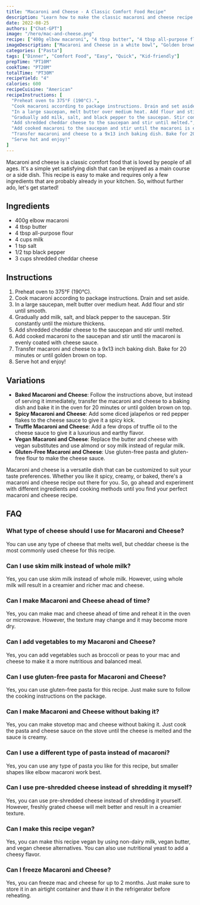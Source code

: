 ```yaml
---
title: "Macaroni and Cheese - A Classic Comfort Food Recipe"
description: "Learn how to make the classic macaroni and cheese recipe that is loved by all!"
date: 2022-08-25
authors: ["Chat-GPT"]
image: "/hero/mac-and-cheese.png"
recipe: ["400g elbow macaroni", "4 tbsp butter", "4 tbsp all-purpose flour", "4 cups milk", "1 tsp salt", "1/2 tsp black pepper", "3 cups shredded cheddar cheese"]
imageDescription: ["Macaroni and Cheese in a white bowl", "Golden brown baked crust", "Cheesy steam rising from the bowl", "A fork with a cheesy pasta twirl"]
categories: ["Pasta"]
tags: ["Dinner", "Comfort Food", "Easy", "Quick", "Kid-friendly"]
prepTime: "PT10M"
cookTime: "PT20M"
totalTime: "PT30M"
recipeYield: "4"
calories: 600
recipeCuisine: "American"
recipeInstructions: [
  "Preheat oven to 375°F (190°C).",
  "Cook macaroni according to package instructions. Drain and set aside.",
  "In a large saucepan, melt butter over medium heat. Add flour and stir until smooth.",
  "Gradually add milk, salt, and black pepper to the saucepan. Stir constantly until the mixture thickens.",
  "Add shredded cheddar cheese to the saucepan and stir until melted.",
  "Add cooked macaroni to the saucepan and stir until the macaroni is evenly coated with cheese sauce.",
  "Transfer macaroni and cheese to a 9x13 inch baking dish. Bake for 20 minutes or until golden brown on top.",
  "Serve hot and enjoy!"
]
---
```


Macaroni and cheese is a classic comfort food that is loved by people of all ages. It's a simple yet satisfying dish that can be enjoyed as a main course or a side dish. This recipe is easy to make and requires only a few ingredients that are probably already in your kitchen. So, without further ado, let's get started!

## Ingredients

- 400g elbow macaroni
- 4 tbsp butter
- 4 tbsp all-purpose flour
- 4 cups milk
- 1 tsp salt
- 1/2 tsp black pepper
- 3 cups shredded cheddar cheese

## Instructions

1. Preheat oven to 375°F (190°C).
2. Cook macaroni according to package instructions. Drain and set aside.
3. In a large saucepan, melt butter over medium heat. Add flour and stir until smooth.
4. Gradually add milk, salt, and black pepper to the saucepan. Stir constantly until the mixture thickens.
5. Add shredded cheddar cheese to the saucepan and stir until melted.
6. Add cooked macaroni to the saucepan and stir until the macaroni is evenly coated with cheese sauce.
7. Transfer macaroni and cheese to a 9x13 inch baking dish. Bake for 20 minutes or until golden brown on top.
8. Serve hot and enjoy!

## Variations

- **Baked Macaroni and Cheese**: Follow the instructions above, but instead of serving it immediately, transfer the macaroni and cheese to a baking dish and bake it in the oven for 20 minutes or until golden brown on top.
- **Spicy Macaroni and Cheese**: Add some diced jalapeños or red pepper flakes to the cheese sauce to give it a spicy kick.
- **Truffle Macaroni and Cheese**: Add a few drops of truffle oil to the cheese sauce to give it a luxurious and earthy flavor.
- **Vegan Macaroni and Cheese**: Replace the butter and cheese with vegan substitutes and use almond or soy milk instead of regular milk.
- **Gluten-Free Macaroni and Cheese**: Use gluten-free pasta and gluten-free flour to make the cheese sauce.

Macaroni and cheese is a versatile dish that can be customized to suit your taste preferences. Whether you like it spicy, creamy, or baked, there's a macaroni and cheese recipe out there for you. So, go ahead and experiment with different ingredients and cooking methods until you find your perfect macaroni and cheese recipe.

## FAQ

### What type of cheese should I use for Macaroni and Cheese?

You can use any type of cheese that melts well, but cheddar cheese is the most commonly used cheese for this recipe.

### Can I use skim milk instead of whole milk?

Yes, you can use skim milk instead of whole milk. However, using whole milk will result in a creamier and richer mac and cheese.

### Can I make Macaroni and Cheese ahead of time?

Yes, you can make mac and cheese ahead of time and reheat it in the oven or microwave. However, the texture may change and it may become more dry.

### Can I add vegetables to my Macaroni and Cheese?

Yes, you can add vegetables such as broccoli or peas to your mac and cheese to make it a more nutritious and balanced meal.

### Can I use gluten-free pasta for Macaroni and Cheese?

Yes, you can use gluten-free pasta for this recipe. Just make sure to follow the cooking instructions on the package.

### Can I make Macaroni and Cheese without baking it?

Yes, you can make stovetop mac and cheese without baking it. Just cook the pasta and cheese sauce on the stove until the cheese is melted and the sauce is creamy.

### Can I use a different type of pasta instead of macaroni?

Yes, you can use any type of pasta you like for this recipe, but smaller shapes like elbow macaroni work best.

### Can I use pre-shredded cheese instead of shredding it myself?

Yes, you can use pre-shredded cheese instead of shredding it yourself. However, freshly grated cheese will melt better and result in a creamier texture.

### Can I make this recipe vegan?

Yes, you can make this recipe vegan by using non-dairy milk, vegan butter, and vegan cheese alternatives. You can also use nutritional yeast to add a cheesy flavor.

### Can I freeze Macaroni and Cheese?

Yes, you can freeze mac and cheese for up to 2 months. Just make sure to store it in an airtight container and thaw it in the refrigerator before reheating.